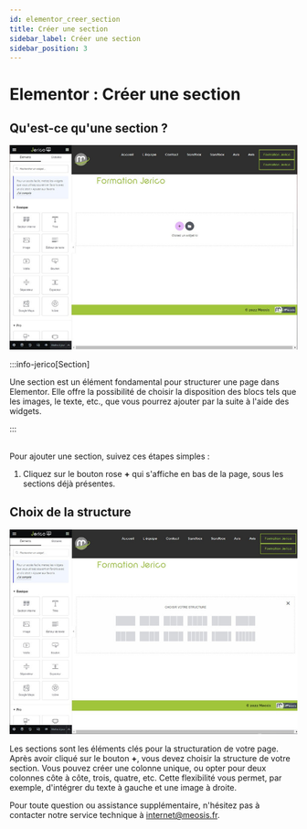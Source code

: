 ```yaml
---
id: elementor_creer_section
title: Créer une section
sidebar_label: Créer une section
sidebar_position: 3
---
```


# Elementor : Créer une section

## Qu'est-ce qu'une section ?

![section](./img/18.jpg)

:::info-jerico[Section]

Une section est un élément fondamental pour structurer une page dans Elementor. Elle offre la possibilité de choisir la disposition des blocs tels que les images, le texte, etc., que vous pourrez ajouter par la suite à l'aide des widgets.

:::

\
Pour ajouter une section, suivez ces étapes simples :

1. Cliquez sur le bouton rose **+** qui s'affiche en bas de la page, sous les sections déjà présentes.

## Choix de la structure

![structure](./img/19.jpg)

Les sections sont les éléments clés pour la structuration de votre page. Après avoir cliqué sur le bouton **+**, vous devez choisir la structure de votre section. Vous pouvez créer une colonne unique, ou opter pour deux colonnes côte à côte, trois, quatre, etc. Cette flexibilité vous permet, par exemple, d'intégrer du texte à gauche et une image à droite.

Pour toute question ou assistance supplémentaire, n'hésitez pas à contacter notre service technique à internet@meosis.fr.
